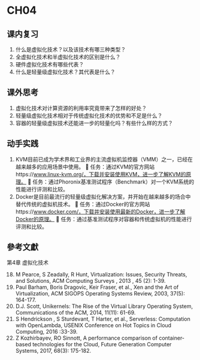 # CH04

## 课内复习
1.	什么是虚拟化技术？以及该技术有哪三种类型？
2.	全虚拟化技术和半虚拟化技术的区别是什么？
3.	硬件虚拟化技术有哪些代表？
4.	什么是轻量级虚拟化技术？其代表是什么？

## 课外思考
1.	虚拟化技术对计算资源的利用率究竟带来了怎样的好处？
2.	轻量级虚拟化技术相对于传统虚拟化技术的优势和不足是什么？
3.	容器的轻量级虚拟技术还能进一步的轻量化吗？有些什么样的方式？

## 动手实践
1.	KVM目前已成为学术界和工业界的主流虚拟机监控器（VMM）之一，已经在越来越多的应用场景中使用。
	任务：通过KVM的官方网站https://www.linux-kvm.org/，下载并安装使用KVM，进一步了解KVM的原理。
	任务：通过Phoronix基准测试程序（Benchmark）对一个KVM系统的性能进行评测和比较。
2.	Docker是目前最流行的轻量级虚拟化解决方案，并开始在越来越多的场合中替代传统的虚拟机技术。
	任务：通过Docker的官方网站https://www.docker.com/，下载并安装使用最新的Docker，进一步了解Docker的原理。
	任务：通过基准测试程序对容器和传统虚拟机的性能进行评测和比较。


## 參考文獻
第4章 虚拟化技术

18.	M Pearce, S Zeadally, R Hunt, Virtualization: Issues, Security Threats, and Solutions, ACM Computing Surveys , 2013 , 45 (2): 1-39.
19.	Paul Barham, Boris Dragovic, Keir Fraser, et al., Xen and the Art of Virtualization, ACM SIGOPS Operating Systems Review, 2003, 37(5): 164-177.
20.	D.J. Scott, Unikernels: The Rise of the Virtual Library Operating System, Communications of the ACM, 2014, 11(11): 61-69.
21.	S Hendrickson , S Sturdevant, T Harter, et al., Serverless: Computation with OpenLambda, USENIX Conference on Hot Topics in Cloud Computing, 2016 :33-39.
22.	Z Kozhirbayev, RO Sinnott, A performance comparison of container-based technologies for the Cloud, Future Generation Computer Systems, 2017, 68(3): 175-182.


